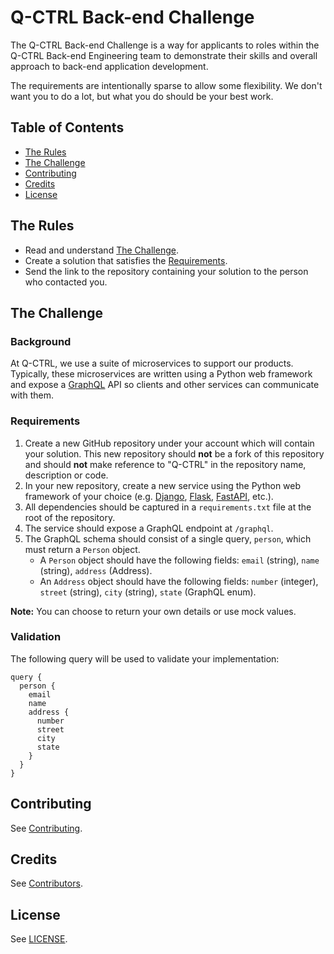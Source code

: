 # Q-CTRL Back-end Challenge

The Q-CTRL Back-end Challenge is a way for applicants to roles within the Q-CTRL Back-end Engineering team to demonstrate their skills and overall approach to back-end application development.

The requirements are intentionally sparse to allow some flexibility. We don't want you to do a lot, but what you do should be your best work.

## Table of Contents

  - [The Rules](#the-rules)
  - [The Challenge](#the-challenge)
  - [Contributing](#contributing)
  - [Credits](#credits)
  - [License](#license)

## The Rules

- Read and understand [The Challenge](#the-challenge).
- Create a solution that satisfies the [Requirements](#requirements).
- Send the link to the repository containing your solution to the person who contacted you.

## The Challenge

### Background

At Q-CTRL, we use a suite of microservices to support our products. Typically, these microservices are written using a Python web framework and expose a [GraphQL](https://graphql.org/) API so clients and other services can communicate with them.

### Requirements

1. Create a new GitHub repository under your account which will contain your solution. This new repository should **not** be a fork of this repository and should **not** make reference to "Q-CTRL" in the repository name, description or code.
1. In your new repository, create a new service using the Python web framework of your choice (e.g. [Django](https://www.djangoproject.com/), [Flask](https://palletsprojects.com/p/flask/), [FastAPI](https://fastapi.tiangolo.com/), etc.).
1. All dependencies should be captured in a `requirements.txt` file at the root of the repository.
1. The service should expose a GraphQL endpoint at `/graphql`. 
1. The GraphQL schema should consist of a single query, `person`, which must return a `Person` object.
   - A `Person` object should have the following fields: `email` (string), `name` (string), `address` (Address).
   - An `Address` object should have the following fields: `number` (integer), `street` (string), `city` (string), `state` (GraphQL enum). 

**Note:** You can choose to return your own details or use mock values.

### Validation

The following query will be used to validate your implementation:
```
query {
  person {
    email
    name
    address {
      number
      street
      city
      state
    }
  }
}
```

## Contributing

See [Contributing](https://github.com/qctrl/.github/blob/master/CONTRIBUTING.md).

## Credits

See [Contributors](https://github.com/qctrl/back-end-challenge/graphs/contributors).

## License

See [LICENSE](LICENSE).

